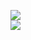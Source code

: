 ![](https://komarev.com/ghpvc/?username=fursdroid)
</br>
<a href="https://github.com/fursdroid">
  <img align="center" src="https://github-readme-stats.vercel.app/api?username=fursdroid&show_icons=true&include_all_commits=true&line_height=33&count_private=true&theme=light" />
</a>
